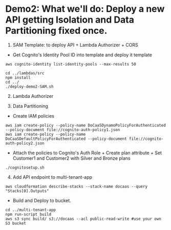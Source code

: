 # Demo2: What we'll do: Deploy a new API getting Isolation and Data Partitioning fixed once.

1. SAM Template: to deploy API + Lambda Authorizer + CORS
* Get Cognito's Identity Pool ID into template and deploy it template
```shell
aws cognito-identity list-identity-pools --max-results 50

cd ../lambdas/src
npm install
cd ../
./deploy-demo2-SAM.sh
```
2. Lambda Authorizer

3. Data Partitioning
* Create IAM policies
```shell
aws iam create-policy --policy-name DoCaaSDynamoPolicyForAuthenticated --policy-document file://cognito-auth-policy1.json
aws iam create-policy --policy-name DoCaaSDefaultPolicyForAuthenticated --policy-document file://cognito-auth-policy2.json
```
* Attach the policies to Cognito's Auth Role + Create plan attribute + Set Customer1 and Customer2 with Silver and Bronze plans
```shell
./cognitosetup.sh
```

4. Add API endpoint to multi-tenant-app
```shell
aws cloudformation describe-stacks --stack-name docaas --query "Stacks[0].Outputs" 
```
* Build and Deploy to bucket.
```shell
cd ../multi-tenant-app
npm run-script build
aws s3 sync build/ s3://docaas --acl public-read-write #use your own S3 bucket
```
